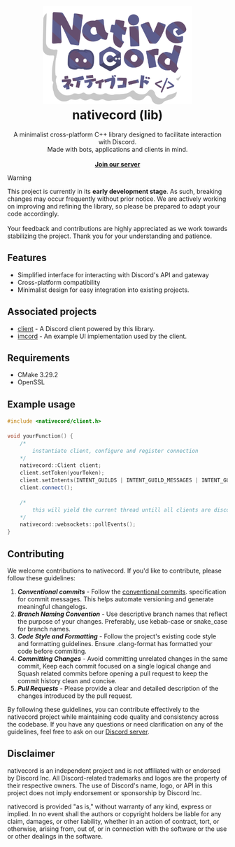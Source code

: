 <h1 align="center">
	<img src="resources/templogo.png" alt="icon" width="342" height="225"><br/>
    <b>nativecord (lib)</b>
</h1>
<p align="center">
	A minimalist cross-platform C++ library designed to facilitate interaction with Discord.
	<br/>
	Made with bots, applications and clients in mind.
	<br/> <br/>
	<a href="https://discord.gg/uEvGbYZT9xt"><b>Join our server</b></a>
</p>

> [!WARNING]  
> This project is currently in its **early development stage**. As such, breaking changes may occur frequently without prior notice. We are actively working on improving and refining the library, so please be prepared to adapt your code accordingly. \
> \
> Your feedback and contributions are highly appreciated as we work towards stabilizing the project. Thank you for your understanding and patience.

## Features
- Simplified interface for interacting with Discord's API and gateway
- Cross-platform compatibility
- Minimalist design for easy integration into existing projects.

## Associated projects
* [client](https://github.com/nativecord/client "client") - A Discord client powered by this library.
* [imcord](https://github.com/nativecord/client "imcord") - An example UI implementation used by the client.

## Requirements
* CMake 3.29.2
* OpenSSL

## Example usage
```C++
#include <nativecord/client.h>

void yourFunction() {
	/*
		instantiate client, configure and register connection
	*/
	nativecord::Client client;
	client.setToken(yourToken);
	client.setIntents(INTENT_GUILDS | INTENT_GUILD_MESSAGES | INTENT_GUILD_MEMBERS);
	client.connect();
	
	/*
		this will yield the current thread untill all clients are disconnected
	*/
	nativecord::websockets::pollEvents();
}
```

## Contributing
We welcome contributions to nativecord. If you'd like to contribute, please follow these guidelines:
1. ***Conventional commits*** - Follow the [conventional commits](https://www.conventionalcommits.org/en/v1.0.0/).  specification for commit messages. This helps automate versioning and generate meaningful changelogs.
2. ***Branch Naming Convention*** - Use descriptive branch names that reflect the purpose of your changes. Preferably, use kebab-case or snake_case for branch names.
3. ***Code Style and Formatting*** - Follow the project's existing code style and formatting guidelines. Ensure .clang-format has formatted your code before commiting.
4. ***Committing Changes*** - Avoid committing unrelated changes in the same commit, Keep each commit focused on a single logical change and Squash related commits before opening a pull request to keep the commit history clean and concise.
5. ***Pull Requests*** - Please provide a clear and detailed description of the changes introduced by the pull request.

By following these guidelines, you can contribute effectively to the nativecord project while maintaining code quality and consistency across the codebase. If you have any questions or need clarification on any of the guidelines, feel free to ask on our [Discord server](https://discord.gg/uEvGbYZT9x).


## Disclaimer
nativecord is an independent project and is not affiliated with or endorsed by Discord Inc. All Discord-related trademarks and logos are the property of their respective owners. The use of Discord's name, logo, or API in this project does not imply endorsement or sponsorship by Discord Inc.

nativecord is provided "as is," without warranty of any kind, express or implied. In no event shall the authors or copyright holders be liable for any claim, damages, or other liability, whether in an action of contract, tort, or otherwise, arising from, out of, or in connection with the software or the use or other dealings in the software.

